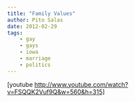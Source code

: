 ```yaml
---
title: "Family Values"
author: Pito Salas
date: 2012-02-29
tags:
    - gay
    - gays
    - iowa
    - marriage
    - politics
---
```




[youtube http://www.youtube.com/watch?v=FSQQK2Vuf9Q&w=560&h=315]


